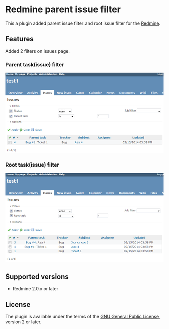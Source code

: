 Redmine parent issue filter
===========================

This a plugin added parent issue filter and root issue filter for the [Redmine](http://www.redmine.org).

Features
--------

Added 2 filters on issues page.

### Parent task(issue) filter

![Screenshot of the root issue filter](screenshots/parent.png)

### Root task(issue) filter

![Screenshot of the root issue filter](screenshots/root.png)

Supported versions
------------------

* Redmine 2.0.x or later

License
-------

The plugin is available under the terms of the [GNU General Public License](http://www.gnu.org/licenses/gpl-2.0.html), version 2 or later.

